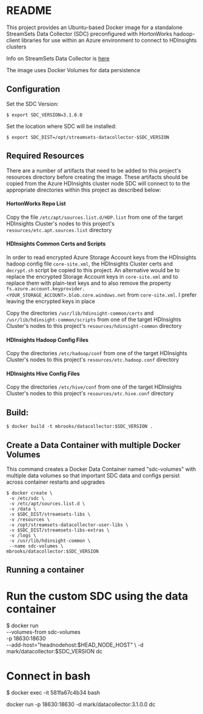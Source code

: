 # README

This project provides an Ubuntu-based Docker image for a standalone StreamSets Data 
Collector (SDC) preconfigured with  HortonWorks hadoop-client libraries for use within 
an Azure environment to connect to HDInsights clusters

Info on StreamSets Data Collector is [here](https://streamsets.com/products/sdc)

The image uses Docker Volumes for data persistence

## Configuration

Set the SDC Version:

	$ export SDC_VERSION=3.1.0.0

Set the location where SDC will be installed:

	$ export SDC_DIST=/opt/streamsets-datacollector-$SDC_VERSION


## Required Resources

There are a number of artifacts that need to be added to this project's resources
directory before creating the image.  These artifacts should be copied from the
Azure HDInsights cluster node SDC will connect to to the appropriate directories
within this project as described below:


#### HortonWorks Repo List

Copy the file `/etc/apt/sources.list.d/HDP.list` from one of the target HDInsights 
Cluster's nodes to this project's `resources/etc.apt.sources.list` directory

#### HDInsights Common Certs and Scripts

In order to read encrypted Azure Storage Account keys from the HDInsights hadoop
config file `core-site.xml`, the HDInsights Cluster certs and `decrypt.sh` script be 
copied to this project.  An alternative would be to replace the encrypted Storage 
Account keys in `core-site.xml` and to replace them with plain-text keys and to 
also remove the property
`fs.azure.account.keyprovider.<YOUR_STORAGE_ACCOUNT>.blob.core.windows.net` from 
`core-site.xml`.   I prefer leaving the encrypted keys in place

Copy the directories `/usr/lib/hdinsight-common/certs` and 
`/usr/lib/hdinsight-common/scripts` from one of the target HDInsights Cluster's nodes 
to this project's `resources/hdinsight-common` directory

#### HDInsights Hadoop Config Files

Copy the directories `/etc/hadoop/conf` from one of the target HDInsights Cluster's nodes
to this project's `resources/etc.hadoop.conf` directory

#### HDInsights Hive Config Files

Copy the directories `/etc/hive/conf` from one of the target HDInsights Cluster's nodes
to this project's `resources/etc.hive.conf` directory



## Build:

	$ docker build -t mbrooks/datacollector:$SDC_VERSION .


## Create a Data Container with multiple Docker Volumes 

This command creates a Docker Data Container named "sdc-volumes" 
with multiple data volumes so that important SDC data and configs 
persist across container restarts and upgrades

	$ docker create \
	 -v /etc/sdc \
	 -v /etc/apt/sources.list.d \
	 -v /data \
	 -v $SDC_DIST/streamsets-libs \
	 -v /resources \
	 -v /opt/streamsets-datacollector-user-libs \
	 -v $SDC_DIST/streamsets-libs-extras \
	 -v /logs \
	 -v /usr/lib/hdinsight-common \
	 --name sdc-volumes \
	mbrooks/datacollector:$SDC_VERSION



## Running a container
# Run the custom SDC using the data container
$ docker run \
 --volumes-from sdc-volumes \
 -p 18630:18630  \
 --add-host="headnodehost:$HEAD_NODE_HOST" \
 -d mark/datacollector:$SDC_VERSION dc 
 
 
 
# Connect in bash 
$ docker exec -it 581fa67c4b34 bash

docker run  -p 18630:18630 -d mark/datacollector:3.1.0.0 dc 

